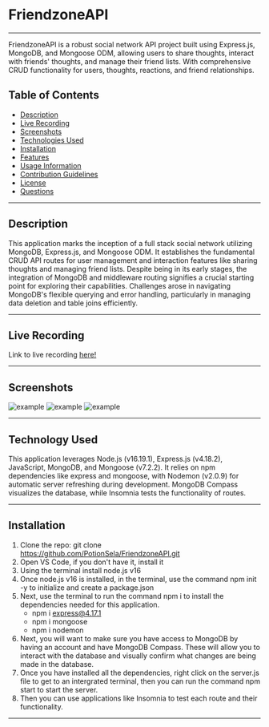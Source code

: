 # FriendzoneAPI

---

FriendzoneAPI is a robust social network API project built using Express.js, MongoDB, and Mongoose ODM, allowing users to share thoughts, interact with friends' thoughts, and manage their friend lists. With comprehensive CRUD functionality for users, thoughts, reactions, and friend relationships.


## Table of Contents
- [Description](#description)
- [Live Recording](#live-recording)
- [Screenshots](#screenshots)
- [Technologies Used](#technologies-used)
- [Installation](#installation)
- [Features](#features)
- [Usage Information](#usage-information)
- [Contribution Guidelines](#contribution-guidelines)
- [License](#license)
- [Questions](#questions)


---

## Description

This application marks the inception of a full stack social network utilizing MongoDB, Express.js, and Mongoose ODM. It establishes the fundamental CRUD API routes for user management and interaction features like sharing thoughts and managing friend lists. Despite being in its early stages, the integration of MongoDB and middleware routing signifies a crucial starting point for exploring their capabilities. Challenges arose in navigating MongoDB's flexible querying and error handling, particularly in managing data deletion and table joins efficiently. 

---

## Live Recording

Link to live recording [here!](Link)

---

## Screenshots
![example](./example)
![example](./example)
![example](./example)

---

## Technology Used
This application leverages Node.js (v16.19.1), Express.js (v4.18.2), JavaScript, MongoDB, and Mongoose (v7.2.2). It relies on npm dependencies like express and mongoose, with Nodemon (v2.0.9) for automatic server refreshing during development. MongoDB Compass visualizes the database, while Insomnia tests the functionality of routes.

---

## Installation
1. Clone the repo: git clone https://github.com/PotionSela/FriendzoneAPI.git
2. Open VS Code, if you don't have it, install it
3. Using the terminal install node.js v16
4. Once node.js v16 is installed, in the terminal, use the command npm init -y to initialize and create a package.json
5. Next, use the terminal to run the command npm i to install the dependencies needed for this application.
    - npm i express@4.17.1
    - npm i mongoose
    - npm i nodemon
6. Next, you will want to make sure you have access to MongoDB by having an account and have MongoDB Compass. These will allow you to interact with the database and visually confirm what changes are being made in the database.
7. Once you have installed all the dependencies, right click on the server.js file to get to an intergrated terminal, then you can run the command npm start to start the server.
8. Then you can use applications like Insomnia to test each route and their functionality.

---

